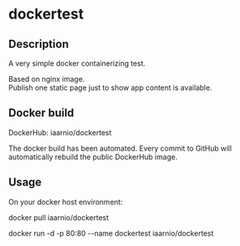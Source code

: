 # dockertest

## Description 

A very simple docker containerizing test.

Based on nginx image.  
Publish one static page just to show app content is available.

## Docker build

DockerHub: iaarnio/dockertest

The docker build has been automated.
Every commit to GitHub will automatically rebuild the public DockerHub image.

## Usage

On your docker host environment:

docker pull iaarnio/dockertest

docker run -d -p 80:80 --name dockertest iaarnio/dockertest
